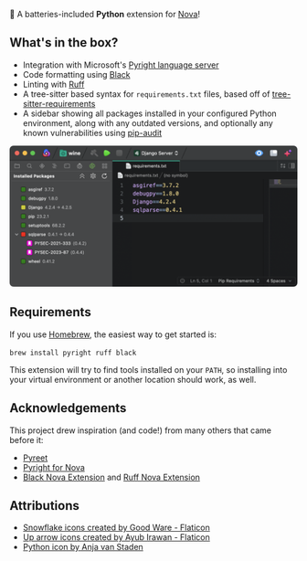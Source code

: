 🔋 A batteries-included **Python** extension for [Nova](https://nova.app)!


## What's in the box?

* Integration with Microsoft's [Pyright language server](https://microsoft.github.io/pyright/#/)
* Code formatting using [Black](https://black.readthedocs.io/en/stable/)
* Linting with [Ruff](https://docs.astral.sh/ruff/)
* A tree-sitter based syntax for `requirements.txt` files, based off of [tree-sitter-requirements](https://github.com/ObserverOfTime/tree-sitter-requirements)
* A sidebar showing all packages installed in your configured Python environment, along with any outdated versions, and optionally any known vulnerabilities using [pip-audit](https://github.com/pypa/pip-audit)

![Python Sidebar](python-sidebar.png)


## Requirements

If you use [Homebrew](https://brew.sh), the easiest way to get started is:

`brew install pyright ruff black`

This extension will try to find tools installed on your `PATH`, so installing into your virtual environment or another location should work, as well.


## Acknowledgements

This project drew inspiration (and code!) from many others that came before it:

* [Pyreet](https://codeberg.org/rv/nova-pyreet)
* [Pyright for Nova](https://github.com/belcar-s/nova-pyright)
* [Black Nova Extension](https://github.com/Aeron/Black.novaextension) and [Ruff Nova Extension](https://github.com/Aeron/Ruff.novaextension)


## Attributions

* [Snowflake icons created by Good Ware - Flaticon](https://www.flaticon.com/free-icons/snowflake)
* [Up arrow icons created by Ayub Irawan - Flaticon](https://www.flaticon.com/free-icons/up-arrow)
* [Python icon by Anja van Staden](https://iconduck.com/icons/85785/python)
